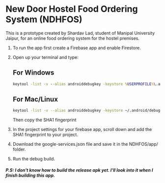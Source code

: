 # New Door Hostel Food Ordering System (NDHFOS)

This is a prototype created by Shardav Lad, student of Manipal University Jaipur, for an online food ordering system for the hostel premises.

1. To run the app first create a Firebase app and enable Firestore.

2. Open up your terminal and type:
    
    ## For Windows
    ```cmd
    keytool -list -v --alias androiddebugkey -keystore %USERPROFILE%\.android\debug.keystore
    ```

    ## For Mac/Linux
    ```bash
    keytool -list -v --alias androiddebugkey -keystore ~/.android/debug.keystore
    ```

    Then copy the SHA1 fingerprint

3. In the project settings for your firebase app, scroll down and add the SHA1 fingerprint to your project.

4. Download the google-services.json file and save it in the NDHFOS/app/ folder.

5. Run the debug build.

##### P.S: I don't know how to build the release apk yet. I'll look into it when I finish building this app.